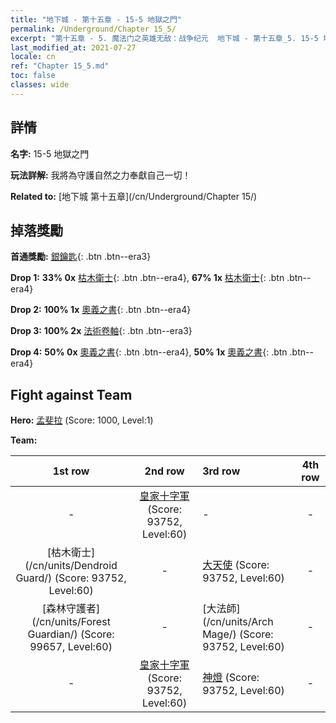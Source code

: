 ```yaml
---
title: "地下城 - 第十五章 - 15-5 地獄之門"
permalink: /Underground/Chapter 15_5/
excerpt: "第十五章 - 5. 魔法门之英雄无敌：战争纪元  地下城 - 第十五章_5. 15-5 地獄之門"
last_modified_at: 2021-07-27
locale: cn
ref: "Chapter 15_5.md"
toc: false
classes: wide
---
```


## 詳情

 **名字:** 15-5 地獄之門

 **玩法詳解:**       我將為守護自然之力奉獻自己一切！

 **Related to:** [地下城 第十五章](/cn/Underground/Chapter 15/)

## 掉落獎勵

 **首通獎勵:** [銀鑰匙](/cn/Items/con_693/){: .btn .btn--era3}

 **Drop 1:** **33% 0x** [枯木衛士](/cn/Items/unt_203/){: .btn .btn--era4}, **67% 1x** [枯木衛士](/cn/Items/unt_203/){: .btn .btn--era4}

 **Drop 2:** **100% 1x** [奧義之書](/cn/Items/mat_60/){: .btn .btn--era4}

 **Drop 3:** **100% 2x** [法術卷軸](/cn/Items/con_694/){: .btn .btn--era3}

 **Drop 4:** **50% 0x** [奧義之書](/cn/Items/mat_53/){: .btn .btn--era4}, **50% 1x** [奧義之書](/cn/Items/mat_53/){: .btn .btn--era4}


## Fight against Team
 **Hero:** [孟斐拉](/cn/heroes/Mephala/) (Score: 1000, Level:1)

 **Team:**


  | 1st row | 2nd row | 3rd row | 4th row |
  |:----:|:----:|:----|:----:|
  | - | [皇家十字軍](/cn/units/Swordsman/) (Score: 93752, Level:60)  | - | - |
  | [枯木衛士](/cn/units/Dendroid Guard/) (Score: 93752, Level:60)  | - | [大天使](/cn/units/Angel/) (Score: 93752, Level:60)  | - |
  | [森林守護者](/cn/units/Forest Guardian/) (Score: 99657, Level:60)  | - | [大法師](/cn/units/Arch Mage/) (Score: 93752, Level:60)  | - |
  | - | [皇家十字軍](/cn/units/Swordsman/) (Score: 93752, Level:60)  | [神燈](/cn/units/Genie/) (Score: 93752, Level:60)  | - |


